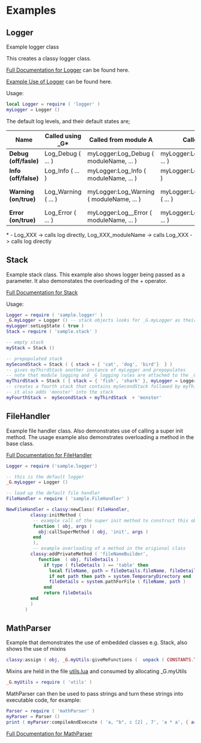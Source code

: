 # Examples

## Logger
Example logger class

This creates a classy logger class. 

[Full Documentation for Logger](http://htmlpreview.github.com/?https://github.com/davporte/classy/blob/master/sample/doc/logger.html) can be found here.

[Example Use of Logger](https://github.com/davporte/classy/blob/master/sample/loggeruseexamples.lua) can be found here.

Usage:

``` Lua
local Logger = require ( 'logger' )
myLogger = Logger ()
```

The default log levels, and their default states are; 

| Name | Called using _G* | Called from module A | Called from Module B | Called Directly |
|------------------|--------------|---------|------------|----------|
|**Debug (off/fasle)** | Log_Debug ( ... ) | myLogger:Log_Debug ( moduleName, ... ) | myLogger:Log_Debug_moduleName ( ... ) | myLogger:log ( 'Debug', ... ) |
|**Info (off/false)**| Log_Info ( ... ) | myLogger:Log_Info ( moduleName, ... ) | myLogger:Log_Info_moduleName ( ... ) | myLogger:log ( 'Info', ... ) |
|**Warning (on/true)** | Log_Warning ( ... ) | myLogger:Log_Warning ( moduleName, ... ) | myLogger:Log_Warning_moduleName ( ... ) | myLogger:log ( 'Warning', ... ) |
|**Error (on/true)**| Log_Error ( ... ) | myLogger:Log__Error ( moduleName, ... ) | myLogger:Log_Error_moduleName ( ... ) | myLogger:log ( 'Error', ... ) |

\* \- Log_XXX -> calls log directly, Log_XXX_moduleName -> calls Log_XXX -> calls log directly

## Stack
Example stack class. This example also shows logger being passed as a parameter. It also demonstates the overloading of the + operator.

[Full Documentation for Stack](http://htmlpreview.github.com/?https://github.com/davporte/classy/blob/master/sample/doc/stack.html)

Usage:

``` Lua
Logger = require ( 'sample.logger' )
_G.myLogger = Logger () -- stack objects looks for _G.myLogger as their default logger
myLogger:setLogState ( true )
Stack = require ( 'sample.stack' )

-- empty stack
myStack = Stack ()

-- prepopulated stack
mySecondStack = Stack ( { stack = { 'cat', 'dog', 'bird'}  } )
-- gives myThirdStack another instance of myLogger and prepopulates
-- note that module logging and _G logging rules are attached to the _G.myLogger, the first logger created
myThirdStack = Stack ( { stack = { 'fish', 'shark' }, myLogger = Logger () } ) 
-- creates a fourth stack that contains mySecondStack followed by myThirdStack - Also drains mySecondStack, myThirdStack
-- it also adds 'monster' into the stack
myFourthStack =  mySecondStack + myThirdStack  + 'monster'
```
## FileHandler
Example file handler class. Also demonstrates use of calling a super init method. The usage example also demonstrates overloading a method in the base class.

[Full Documentation for FileHandler](http://htmlpreview.github.com/?https://github.com/davporte/classy/blob/master/sample/doc/fileHandler.html)

``` Lua
Logger = require ('sample.logger')

-- this is the default logger
_G.myLogger = Logger ()

-- load up the default file handler
FileHandler = require ( 'sample.FileHandler' )

NewFileHandler = classy:newClass( FileHandler,
         classy:initMethod (
          -- example call of the super init method to construct this object
          function ( obj, args )
            obj:callSuperMethod ( obj, 'init', args )
          end       
          ),       
          -- example overloading of a method in the origional class
         classy:addPrivateMethod ( 'fileNameBuilder',
            function  ( obj, fileDetails )
              if type ( fileDetails ) == 'table' then
                local fileName, path = fileDetails.fileName, fileDetails.path
                if not path then path = system.TemporaryDirectory end
                fileDetails = system.pathForFile ( fileName, path )
              end
              return fileDetails
         end
         )
       )
```

## MathParser
Example that demonstrates the use of embedded classes e.g. Stack, also shows the use of mixins

```LUA
classy:assign ( obj, _G.myUtils:giveMeFunctions (  unpack ( CONSTANTS.TOASSIGNTOOBJECT ) ) )
```

Mixins are held in the file [utils.lua]() and consumed by allocating _G.myUtils 

```LUA
_G.myUtils = require ( 'utils' )
```

MathParser can then be used to pass strings and turn these strings into executable code, for example:

```LUA
Parser = require ( 'mathParser' )
myParser = Parser ()
print ( myParser:compileAndExecute ( 'a, "b", c [2] , 7', 'a * a', { a= 6, b= 2, c = {2,4,6} }  ) )
```

[Full Documentation for MathParser](http://htmlpreview.github.com/?https://github.com/davporte/classy/blob/master/sample/doc/mathParser.html)
